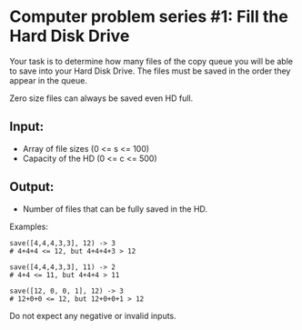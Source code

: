 # Computer problem series #1: Fill the Hard Disk Drive

Your task is to determine how many files of the copy queue you will be able to save into your Hard Disk Drive. The files must be saved in the order they appear in the queue.

Zero size files can always be saved even HD full.

## Input:

- Array of file sizes (0 <= s <= 100)
- Capacity of the HD (0 <= c <= 500)

## Output:

- Number of files that can be fully saved in the HD.

Examples:
```
save([4,4,4,3,3], 12) -> 3
# 4+4+4 <= 12, but 4+4+4+3 > 12
```

```
save([4,4,4,3,3], 11) -> 2
# 4+4 <= 11, but 4+4+4 > 11
```

```
save([12, 0, 0, 1], 12) -> 3
# 12+0+0 <= 12, but 12+0+0+1 > 12
```

Do not expect any negative or invalid inputs.

